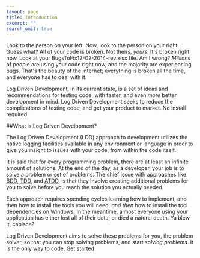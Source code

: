 ```yaml
---
layout: page
title: Introduction
excerpt: ""
search_omit: true
---
```


Look to the person on your left. Now, look to the person on your right. Guess what? All of your code is broken. Not theirs, *yours*. It's broken right now. Look at your BugsToFix12-02-2014-rev.xlsx file. Am I wrong? *Millions* of people are using your code right now, and the majority are experiencing bugs. That's the beauty of the internet; everything is broken all the time, and everyone has to deal with it.

Log Driven Development, in its current state, is a set of ideas and recommendations for testing code, with faster, and even *more* better development in mind. Log Driven Development seeks to reduce the complications of testing code, and get your product to market. No install required.

##What is Log Driven Development?

The Log Driven Development (LDD) approach to development utilizes the native logging facilities available in any environment or language in order to give you insight to issues with your code, from within the code itself.

It is said that for every programming problem, there are at least an infinite amount of solutions. At the end of the day, as a developer, your job is to solve a problem or set of problems. The chief issue with approaches like <abbr title="Behavior Driven Development">BDD</abbr>, <abbr title="Test Driven Development">TDD</abbr>, and <abbr title="Acceptance Test Driven Development">ATDD</abbr>, is that they involve creating additional problems for you to solve before you reach the solution you actually needed. 

Each approach requires spending cycles learning how to implement, and then how to install the tools you will need, *and then* how to install the tool dependencies on Windows. In the meantime, almost everyone using your application has either lost all of their data, or died a natural death. Ya blew it, capisce?

Log Driven Development aims to solve these problems for you, the problem solver, so that you can stop solving problems, and start *solving problems*. It is the only way to code. <a href="/usage">Get started</a>
